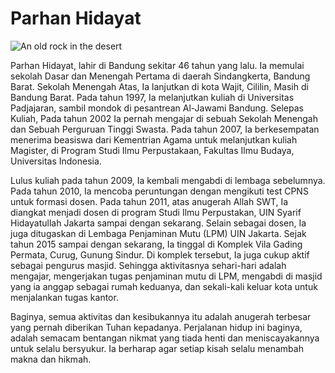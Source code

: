 # **Parhan Hidayat**

![An old rock in the desert](https://raw.githubusercontent.com/uin-fah/ipi-webcon/main/Parhid%20in%20white%20-%20Parhan%20Hidayat.jpeg)


<p>Parhan Hidayat, lahir di Bandung sekitar 46 tahun yang lalu. Ia memulai sekolah Dasar dan
Menengah Pertama di daerah Sindangkerta, Bandung Barat. Sekolah Menengah Atas, Ia
lanjutkan di kota Wajit, Cililin, Masih di Bandung Barat. Pada tahun 1997, Ia melanjutkan
kuliah di Universitas Padjajaran, sambil mondok di pesantrean Al-Jawami Bandung. Selepas
Kuliah, Pada tahun 2002 Ia pernah mengajar di sebuah Sekolah Menengah dan Sebuah
Perguruan Tinggi Swasta. Pada tahun 2007, Ia berkesempatan menerima beasiswa dari
Kementrian Agama untuk melanjutkan kuliah Magister, di Program Studi Ilmu Perpustakaan,
Fakultas Ilmu Budaya, Universitas Indonesia.</p>

<p>Lulus kuliah pada tahun 2009, Ia kembali mengabdi di lembaga sebelumnya. Pada tahun
2010, Ia mencoba peruntungan dengan mengikuti test CPNS untuk formasi dosen. Pada
tahun 2011, atas anugerah Allah SWT, Ia diangkat menjadi dosen di program Studi Ilmu
Perpustakan, UIN Syarif Hidayatullah Jakarta sampai dengan sekarang. Selain sebagai dosen,
Ia juga ditugaskan di Lembaga Penjaminan Mutu (LPM) UIN Jakarta. Sejak tahun 2015
sampai dengan sekarang, Ia tinggal di Komplek Vila Gading Permata, Curug, Gunung Sindur.
Di komplek tersebut, Ia juga cukup aktif sebagai pengurus masjid. Sehingga aktivitasnya
sehari-hari adalah mengajar, mengerjakan tugas penjaminan mutu di LPM, mengabdi di
masjid yang ia anggap sebagai rumah keduanya, dan sekali-kali keluar kota untuk
menjalankan tugas kantor.</p>

<p>Baginya, semua aktivitas dan kesibukannya itu adalah anugerah terbesar yang pernah
diberikan Tuhan kepadanya. Perjalanan hidup ini baginya, adalah semacam bentangan
nikmat yang tiada henti dan meniscayakannya untuk selalu bersyukur. Ia berharap agar
setiap kisah selalu menambah makna dan hikmah.</p>

